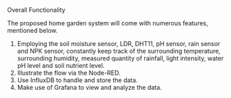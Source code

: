 Overall Functionality

The proposed home garden system will come with numerous features, mentioned below.
1.	Employing the soil moisture sensor, LDR, DHT11, pH sensor, rain sensor and NPK sensor, constantly keep track of the surrounding temperature, surrounding humidity, measured quantity of rainfall, light intensity, water pH level and soil nutrient level. 
2.	Illustrate the flow via the Node-RED. 
3.	Use InfluxDB to handle and store the data. 
4.	Make use of Grafana to view and analyze the data. 
